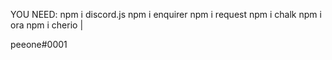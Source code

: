 YOU NEED:
npm i discord.js
npm i enquirer 
npm i request
npm i chalk
npm i ora
npm i cherio |

peeone#0001
